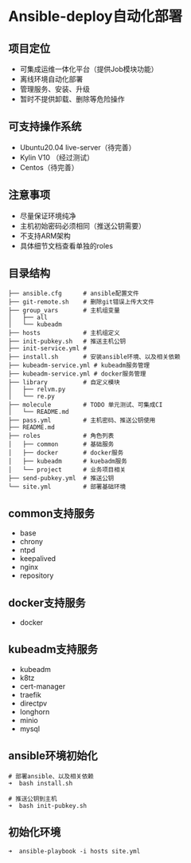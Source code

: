 # Ansible-deploy自动化部署

## 项目定位
- 可集成运维一体化平台（提供Job模块功能）
- 离线环境自动化部署
- 管理服务、安装、升级
- 暂时不提供卸载、删除等危险操作

## 可支持操作系统
- Ubuntu20.04 live-server（待完善）
- Kylin V10 （经过测试）
- Centos（待完善）

## 注意事项
- 尽量保证环境纯净
- 主机初始密码必须相同（推送公钥需要）
- 不支持ARM架构
- 具体细节文档查看单独的roles

## 目录结构
```
├── ansible.cfg      # ansible配置文件
├── git-remote.sh    # 删除git错误上传大文件
├── group_vars       # 主机组变量
│   ├── all
│   └── kubeadm
├── hosts            # 主机组定义
├── init-pubkey.sh   # 推送主机公钥
├── init-service.yml # 
├── install.sh       # 安装ansible环境、以及相关依赖
├── kubeadm-service.yml # kubeadm服务管理
├── kubeadm-service.yml # docker服务管理
├── library          # 自定义模块
│   ├── relvm.py
│   └── re.py
├── molecule         # TODO 单元测试、可集成CI
│   └── README.md
├── pass.yml         # 主机密码、推送公钥使用
├── README.md
├── roles            # 角色列表
│   ├── common       # 基础服务
│   ├── docker       # docker服务
│   ├── kubeadm      # kuebadm服务
│   └── project      # 业务项目相关
├── send-pubkey.yml  # 推送公钥
└── site.yml         # 部署基础环境
```

## common支持服务
- base
- chrony
- ntpd
- keepalived
- nginx
- repository

## docker支持服务
- docker

## kubeadm支持服务
- kubeadm
- k8tz
- cert-manager
- traefik
- directpv
- longhorn
- minio
- mysql

## ansible环境初始化
```
# 部署ansible、以及相关依赖
➜  bash install.sh

# 推送公钥到主机
➜  bash init-pubkey.sh
```

## 初始化环境
```
➜  ansible-playbook -i hosts site.yml
```
